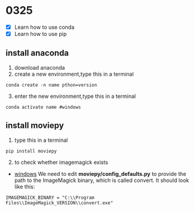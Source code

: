 # 0325

- [x] Learn how to use conda
- [x] Learn how to use pip
## install anaconda
1. download anaconda
2. create a new environment,type this in a terminal
```
conda create -n name pthon=version
```
3. enter the new environment,type this in a terminal
```
conda activate name #windows
```
## install moviepy
1.  type this in a terminal
 ```
 pip install moviepy
 ```
2. to check whether imagemagick exists  
- [windows](https://pypi.org/project/moviepy/) 
We need to edit **moviepy/config_defaults.py** to provide the path to the ImageMagick binary, which is called convert. It should look like this:
```
IMAGEMAGICK_BINARY = "C:\\Program Files\\ImageMagick_VERSION\\convert.exe"
```
